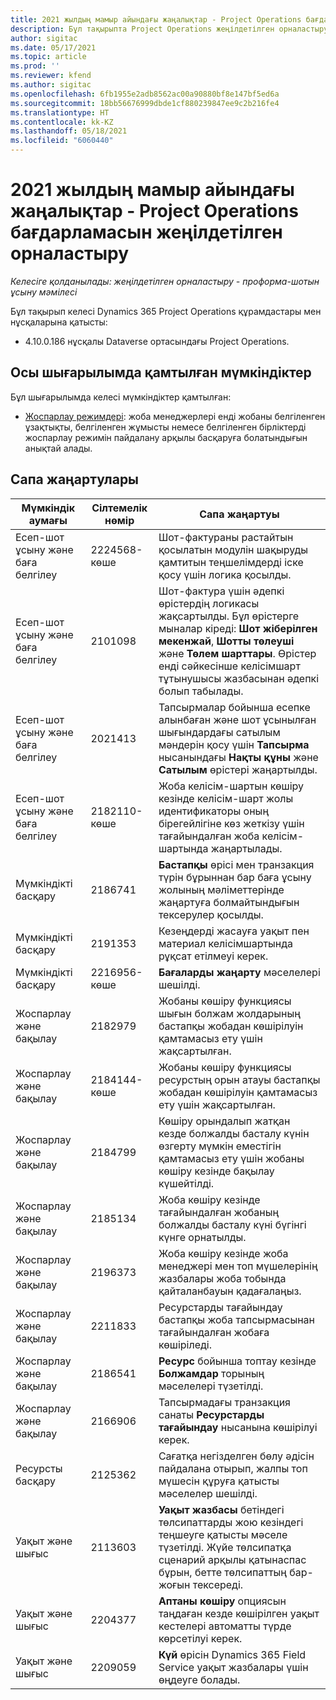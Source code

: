 ```yaml
---
title: 2021 жылдың мамыр айындағы жаңалықтар - Project Operations бағдарламасын жеңілдетілген орналастыру
description: Бұл тақырыпта Project Operations жеңілдетілген орналастыруының 2021 жылғы мамырда шығарылған сапа жаңартулары туралы ақпарат берілген.
author: sigitac
ms.date: 05/17/2021
ms.topic: article
ms.prod: ''
ms.reviewer: kfend
ms.author: sigitac
ms.openlocfilehash: 6fb1955e2adb8562ac00a90880bf8e147bf5ed6a
ms.sourcegitcommit: 18bb56676999dbde1cf880239847ee9c2b216fe4
ms.translationtype: HT
ms.contentlocale: kk-KZ
ms.lasthandoff: 05/18/2021
ms.locfileid: "6060440"
---
```

# <a name="whats-new-may-2021---project-operations-lite-deployment"></a>2021 жылдың мамыр айындағы жаңалықтар - Project Operations бағдарламасын жеңілдетілген орналастыру

_Келесіге қолданылады: жеңілдетілген орналастыру - проформа-шотын ұсыну мәмілесі_

Бұл тақырып келесі Dynamics 365 Project Operations құрамдастары мен нұсқаларына қатысты:

   - 4.10.0.186 нұсқалы Dataverse ортасындағы Project Operations.

## <a name="features-included-in-this-release"></a>Осы шығарылымда қамтылған мүмкіндіктер

Бұл шығарылымда келесі мүмкіндіктер қамтылған:

- [Жоспарлау режимдері](../../project-management/scheduling-modes.md): жоба менеджерлері енді жобаны белгіленген ұзақтықты, белгіленген жұмысты немесе белгіленген бірліктерді жоспарлау режимін пайдалану арқылы басқаруға болатындығын анықтай алады.

## <a name="quality-updates"></a>Сапа жаңартулары

| **Мүмкіндік аумағы** | **Сілтемелік нөмір** | **Сапа жаңартуы** |
| --- | --- | --- |
| Есеп-шот ұсыну және баға белгілеу | 2224568-көше | Шот-фактураны растайтын қосылатын модулін шақыруды қамтитын теңшелімдерді іске қосу үшін логика қосылды. |
| Есеп-шот ұсыну және баға белгілеу | 2101098 | Шот-фактура үшін әдепкі өрістердің логикасы жақсартылды. Бұл өрістерге мыналар кіреді: **Шот жіберілген мекенжай**, **Шотты төлеуші** және **Төлем шарттары**. Өрістер енді сәйкесінше келісімшарт тұтынушысы жазбасынан әдепкі болып табылады. |
| Есеп-шот ұсыну және баға белгілеу | 2021413 | Тапсырмалар бойынша есепке алынбаған және шот ұсынылған шығындардағы сатылым мәндерін қосу үшін **Тапсырма** нысанындағы **Нақты құны** және **Сатылым** өрістері жаңартылды. |
| Есеп-шот ұсыну және баға белгілеу | 2182110-көше | Жоба келісім-шартын көшіру кезінде келісім-шарт жолы идентификаторы оның бірегейлігіне көз жеткізу үшін тағайындалған жоба келісім-шартында жаңартылады. |
| Мүмкіндікті басқару | 2186741 | **Бастапқы** өрісі мен транзакция түрін бұрыннан бар баға ұсыну жолының мәліметтерінде жаңартуға болмайтындығын тексерулер қосылды. |
| Мүмкіндікті басқару | 2191353 | Кезеңдерді жасауға уақыт пен материал келісімшартында рұқсат етілмеуі керек. |
| Мүмкіндікті басқару | 2216956-көше | **Бағаларды жаңарту** мәселелері шешілді. |
| Жоспарлау және бақылау | 2182979 | Жобаны көшіру функциясы шығын болжам жолдарының бастапқы жобадан көшірілуін қамтамасыз ету үшін жақсартылған. |
| Жоспарлау және бақылау | 2184144-көше | Жобаны көшіру функциясы ресурстың орын атауы бастапқы жобадан көшірілуін қамтамасыз ету үшін жақсартылған. |
| Жоспарлау және бақылау | 2184799 | Көшіру орындалып жатқан кезде болжалды басталу күнін өзгерту мүмкін еместігін қамтамасыз ету үшін жобаны көшіру кезінде бақылау күшейтілді. |
| Жоспарлау және бақылау | 2185134 | Жоба көшіру кезінде тағайындалған жобаның болжалды басталу күні бүгінгі күнге орнатылды. |
| Жоспарлау және бақылау | 2196373 | Жоба көшіру кезінде жоба менеджері мен топ мүшелерінің жазбалары жоба тобында қайталанбауын қадағалаңыз. |
| Жоспарлау және бақылау | 2211833 | Ресурстарды тағайындау бастапқы жоба тапсырмасынан тағайындалған жобаға көшіріледі. |
| Жоспарлау және бақылау | 2186541 | **Ресурс** бойынша топтау кезінде **Болжамдар** торының мәселелері түзетілді. |
| Жоспарлау және бақылау | 2166906 | Тапсырмадағы транзакция санаты **Ресурстарды тағайындау** нысанына көшірілуі керек. |
| Ресурсты басқару | 2125362 | Сағатқа негізделген бөлу әдісін пайдалана отырып, жалпы топ мүшесін құруға қатысты мәселелер шешілді. |
| Уақыт және шығыс | 2113603 | **Уақыт жазбасы** бетіндегі төлсипаттарды жою кезіндегі теңшеуге қатысты мәселе түзетілді. Жүйе төлсипатқа сценарий арқылы қатынаспас бұрын, бетте төлсипаттың бар-жоғын тексереді. |
| Уақыт және шығыс | 2204377 | **Аптаны көшіру** опциясын таңдаған кезде көшірілген уақыт кестелері автоматты түрде көрсетілуі керек. |
| Уақыт және шығыс | 2209059 | **Күй** өрісін Dynamics 365 Field Service уақыт жазбалары үшін өңдеуге болады. |
